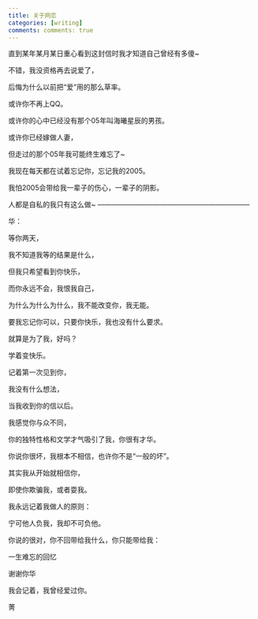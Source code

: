 ```yaml
---
title: 关于网恋
categories: [writing]
comments: comments: true
---
```


直到某年某月某日重心看到这封信时我才知道自己曾经有多傻~

不错，我没资格再去说爱了，

后悔为什么以前把“爱”用的那么草率。

或许你不再上QQ。

或许你的心中已经没有那个05年叫海曦星辰的男孩。

或许你已经嫁做人妻，

但走过的那个05年我可能终生难忘了~

我现在每天都在试着忘记你，忘记我的2005。

我怕2005会带给我一辈子的伤心，一辈子的阴影。 

人都是自私的我只有这么做~ 
——————————————————————

华： 

等你两天，

我不知道我等的结果是什么，

但我只希望看到你快乐，

而你永远不会，我恨我自己，

为什么为什么为什么，我不能改变你，我无能。

要我忘记你可以，只要你快乐，我也没有什么要求。

就算是为了我，好吗？

学着变快乐。

记着第一次见到你， 

我没有什么想法， 

当我收到你的信以后。 

我感觉你与众不同，

你的独特性格和文学才气吸引了我，你很有才华。

你说你很坏，我根本不相信，也许你不是“一般的坏”。 

其实我从开始就相信你，

即使你欺骗我，或者耍我。

我永远记着我做人的原则：

宁可他人负我，我却不可负他。

你说的很对，你不回带给我什么，你只能带给我：

一生难忘的回忆

谢谢你华

我会记着，我曾经爱过你。

菁
